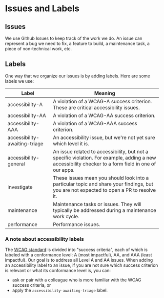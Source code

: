# Issues and Labels

## Issues

We use Github Issues to keep track of the work we do.  An issue can
represent a bug we need to fix, a feature to build, a maintenance task,
a piece of non-technical work, etc.

## Labels

One way that we organize our issues is by adding labels.  Here are some labels
we use:

| Label | Meaning |
|---|---|
|accessibility-A|A violation of a WCAG-A success criterion.  These are critical accessibility issues.|
|accessibility-AA|A violation of a WCAG-AA success criterion.|
|accessibility-AAA|A violation of a WCAG-AAA success criterion.|
|accessibility-awaiting-triage|An accessibility issue, but we're not yet sure which level it is.|
|accessibility-general|An issue related to accessibility, but not a specific violation.  For example, adding a new accessibility checker to a form field in one of our apps.|
|investigate|These issues mean you should look into a particular topic and share your findings, but you are not expected to open a PR to resolve it.|
|maintenance|Maintenance tasks or issues.  They will typically be addressed during a maintenance work cycle.|
|performance|Performance issues.|

### A note about accessibility labels
The [WCAG standard](https://www.w3.org/TR/WCAG22)
is divided into "success criteria", each of which is labeled with a conformance level:
A (most impactful), AA, and AAA (least impactful).  Our goal is to address all Level A and AA issues. When adding an accessibility
label to an issue, if you are not sure which success criterion is relevant or what its
conformance level is, you can:

* ask or pair with a colleague who is more familiar with the WCAG success criteria, or
* apply the `accessibility-awaiting-triage` label.

